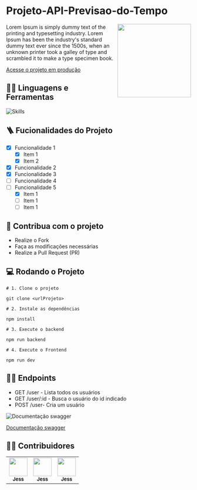 # Projeto-API-Previsao-do-Tempo



<img src="../images/haze-programmer-writing-code-on-laptop-1.png" width="200px" align="right" >
  <p align="left">
Lorem Ipsum is simply dummy text of the printing and typesetting industry. Lorem Ipsum has been the industry's standard dummy text ever since the 1500s, when an unknown printer took a galley of type and scrambled it to make a type specimen book.
  </p>

[Acesse o projeto em produção](https://projetocss-jesscoder.netlify.app/)

## :man_mechanic: Linguagens e Ferramentas

![Skills](https://skillicons.dev/icons?i=html,css,js)

## :ladder: Fucionalidades do Projeto

- [x] Funcionalidade 1
  - [x] Item 1
  - [x] Item 2
- [x] Funcionalidade 2
- [x] Funcionalidade 3
- [ ] Funcionalidade 4
- [ ] Funcionalidade 5
  - [x] Item 1
  - [ ] Item 1
  - [ ] Item 1

## :triangular_flag_on_post: Contribua com o projeto

- Realize o Fork
- Faça as modificações necessárias
- Realize a Pull Request (PR)

## :computer: Rodando o Projeto

```shell
# 1. Clone o projeto

git clone <urlProjeto>

# 2. Instale as dependências

npm install

# 3. Execute o backend

npm run backend

# 4. Execute o Frontend

npm run dev
```

## :sassy_man: Endpoints

- GET /user - Lista todos os usuários
- GET /user/:id - Busca o usuário do id indicado
- POST /user- Cria um usuário

![Documentação swagger](https://i.imgur.com/BpjcHZ8.png)

[Documentação swagger](https://swagger.io/)

## :technologist: Contribuidores

<table>
  <tr>
    <td align="center"><a href="https://github.com/jessicamedeirosp"><img src="https://avatars.githubusercontent.com/u/20779100?v=4" width="50px;" alt=""/><br /><sub><b>Jess</b></sub></a><br /></td>
    <td align="center"><a href="https://github.com/jessicamedeirosp"><img src="https://avatars.githubusercontent.com/u/20779100?v=4" width="50px;" alt=""/><br /><sub><b>Jess</b></sub></a><br /></td>
    <td align="center"><a href="https://github.com/jessicamedeirosp"><img src="https://avatars.githubusercontent.com/u/20779100?v=4" width="50px;" alt=""/><br /><sub><b>Jess</b></sub></a><br /></td>
   
    
  </tr>
</table>
